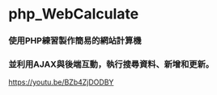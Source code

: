 # php_WebCalculate

### 使用PHP練習製作簡易的網站計算機
### 並利用AJAX與後端互動，執行搜尋資料、新增和更新。
https://youtu.be/BZb4ZjDODBY
